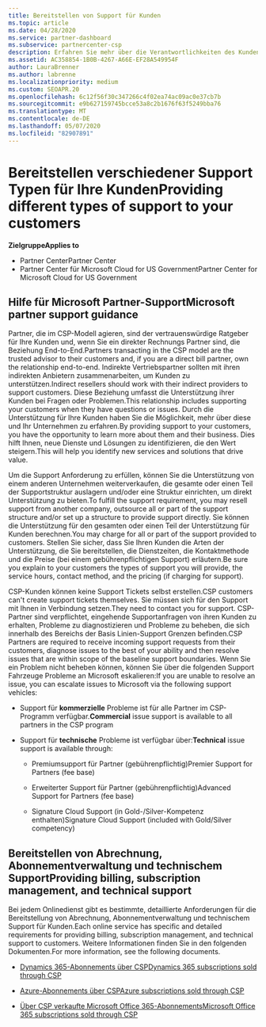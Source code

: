 ```yaml
---
title: Bereitstellen von Support für Kunden
ms.topic: article
ms.date: 04/28/2020
ms.service: partner-dashboard
ms.subservice: partnercenter-csp
description: Erfahren Sie mehr über die Verantwortlichkeiten des Kunden Supports für Partner im CSP-Programm.
ms.assetid: AC358854-1B0B-4267-A66E-EF28A549954F
author: LauraBrenner
ms.author: labrenne
ms.localizationpriority: medium
ms.custom: SEOAPR.20
ms.openlocfilehash: 6c12f56f30c347266c4f02ea74ac09ac0e37cb7b
ms.sourcegitcommit: e9b627159745bcce53a8c2b1676f63f5249bba76
ms.translationtype: MT
ms.contentlocale: de-DE
ms.lasthandoff: 05/07/2020
ms.locfileid: "82907891"
---
```

# <a name="providing-different-types-of-support-to-your-customers"></a><span data-ttu-id="3f410-103">Bereitstellen verschiedener Support Typen für Ihre Kunden</span><span class="sxs-lookup"><span data-stu-id="3f410-103">Providing different types of support to your customers</span></span>

<span data-ttu-id="3f410-104">**Zielgruppe**</span><span class="sxs-lookup"><span data-stu-id="3f410-104">**Applies to**</span></span>

-  <span data-ttu-id="3f410-105">Partner Center</span><span class="sxs-lookup"><span data-stu-id="3f410-105">Partner Center</span></span>
-  <span data-ttu-id="3f410-106">Partner Center für Microsoft Cloud for US Government</span><span class="sxs-lookup"><span data-stu-id="3f410-106">Partner Center for Microsoft Cloud for US Government</span></span>


## <a name="microsoft-partner-support-guidance"></a><span data-ttu-id="3f410-107">Hilfe für Microsoft Partner-Support</span><span class="sxs-lookup"><span data-stu-id="3f410-107">Microsoft partner support guidance</span></span>

<span data-ttu-id="3f410-108">Partner, die im CSP-Modell agieren, sind der vertrauenswürdige Ratgeber für Ihre Kunden und, wenn Sie ein direkter Rechnungs Partner sind, die Beziehung End-to-End.</span><span class="sxs-lookup"><span data-stu-id="3f410-108">Partners transacting in the CSP model are the trusted advisor to their customers and, if you are a direct bill partner, own the relationship end-to-end.</span></span> <span data-ttu-id="3f410-109">Indirekte Vertriebspartner sollten mit ihren indirekten Anbietern zusammenarbeiten, um Kunden zu unterstützen.</span><span class="sxs-lookup"><span data-stu-id="3f410-109">Indirect resellers should work with their indirect providers to support customers.</span></span> <span data-ttu-id="3f410-110">Diese Beziehung umfasst die Unterstützung ihrer Kunden bei Fragen oder Problemen.</span><span class="sxs-lookup"><span data-stu-id="3f410-110">This relationship includes supporting your customers when they have questions or issues.</span></span> <span data-ttu-id="3f410-111">Durch die Unterstützung für Ihre Kunden haben Sie die Möglichkeit, mehr über diese und Ihr Unternehmen zu erfahren.</span><span class="sxs-lookup"><span data-stu-id="3f410-111">By providing support to your customers, you have the opportunity to learn more about them and their business.</span></span> <span data-ttu-id="3f410-112">Dies hilft Ihnen, neue Dienste und Lösungen zu identifizieren, die den Wert steigern.</span><span class="sxs-lookup"><span data-stu-id="3f410-112">This will help you identify new services and solutions that drive value.</span></span>

<span data-ttu-id="3f410-113">Um die Support Anforderung zu erfüllen, können Sie die Unterstützung von einem anderen Unternehmen weiterverkaufen, die gesamte oder einen Teil der Supportstruktur auslagern und/oder eine Struktur einrichten, um direkt Unterstützung zu bieten.</span><span class="sxs-lookup"><span data-stu-id="3f410-113">To fulfill the support requirement,  you may resell support from another company, outsource all or part of the support structure and/or set up a structure to provide support directly.</span></span> <span data-ttu-id="3f410-114">Sie können die Unterstützung für den gesamten oder einen Teil der Unterstützung für Kunden berechnen.</span><span class="sxs-lookup"><span data-stu-id="3f410-114">You may charge for all or part of the support provided to customers.</span></span> <span data-ttu-id="3f410-115">Stellen Sie sicher, dass Sie Ihren Kunden die Arten der Unterstützung, die Sie bereitstellen, die Dienstzeiten, die Kontaktmethode und die Preise (bei einem gebührenpflichtigen Support) erläutern.</span><span class="sxs-lookup"><span data-stu-id="3f410-115">Be sure you explain to your customers the types of support you will provide, the service hours, contact method, and the pricing (if charging for support).</span></span>

<span data-ttu-id="3f410-116">CSP-Kunden können keine Support Tickets selbst erstellen.</span><span class="sxs-lookup"><span data-stu-id="3f410-116">CSP customers can't create support tickets themselves.</span></span> <span data-ttu-id="3f410-117">Sie müssen sich für den Support mit Ihnen in Verbindung setzen.</span><span class="sxs-lookup"><span data-stu-id="3f410-117">They need to contact you for support.</span></span> <span data-ttu-id="3f410-118">CSP-Partner sind verpflichtet, eingehende Supportanfragen von ihren Kunden zu erhalten, Probleme zu diagnostizieren und Probleme zu beheben, die sich innerhalb des Bereichs der Basis Linien-Support Grenzen befinden.</span><span class="sxs-lookup"><span data-stu-id="3f410-118">CSP Partners are required to receive incoming support requests from their customers, diagnose issues to the best of your ability and then resolve issues that are within scope of the baseline support boundaries.</span></span> <span data-ttu-id="3f410-119">Wenn Sie ein Problem nicht beheben können, können Sie über die folgenden Support Fahrzeuge Probleme an Microsoft eskalieren:</span><span class="sxs-lookup"><span data-stu-id="3f410-119">If you are unable to resolve an issue, you can escalate issues to Microsoft via the following support vehicles:</span></span>

- <span data-ttu-id="3f410-120">Support für **kommerzielle** Probleme ist für alle Partner im CSP-Programm verfügbar.</span><span class="sxs-lookup"><span data-stu-id="3f410-120">**Commercial** issue support is available to all partners in the CSP program</span></span>

- <span data-ttu-id="3f410-121">Support für **technische** Probleme ist verfügbar über:</span><span class="sxs-lookup"><span data-stu-id="3f410-121">**Technical** issue support is available through:</span></span>

    - <span data-ttu-id="3f410-122">Premiumsupport für Partner (gebührenpflichtig)</span><span class="sxs-lookup"><span data-stu-id="3f410-122">Premier Support for Partners (fee base)</span></span>

    - <span data-ttu-id="3f410-123">Erweiterter Support für Partner (gebührenpflichtig)</span><span class="sxs-lookup"><span data-stu-id="3f410-123">Advanced Support for Partners (fee base)</span></span>

    - <span data-ttu-id="3f410-124">Signature Cloud Support (in Gold-/Silver-Kompetenz enthalten)</span><span class="sxs-lookup"><span data-stu-id="3f410-124">Signature Cloud Support (included with Gold/Silver competency)</span></span>

## <a name="providing-billing-subscription-management-and-technical-support"></a><span data-ttu-id="3f410-125">Bereitstellen von Abrechnung, Abonnementverwaltung und technischem Support</span><span class="sxs-lookup"><span data-stu-id="3f410-125">Providing billing, subscription management, and technical support</span></span> 

<span data-ttu-id="3f410-126">Bei jedem Onlinedienst gibt es bestimmte, detaillierte Anforderungen für die Bereitstellung von Abrechnung, Abonnementverwaltung und technischem Support für Kunden.</span><span class="sxs-lookup"><span data-stu-id="3f410-126">Each online service has specific and detailed requirements for providing billing, subscription management, and technical support to customers.</span></span> <span data-ttu-id="3f410-127">Weitere Informationen finden Sie in den folgenden Dokumenten.</span><span class="sxs-lookup"><span data-stu-id="3f410-127">For more information, see the following documents.</span></span>

- [<span data-ttu-id="3f410-128">Dynamics 365-Abonnements über CSP</span><span class="sxs-lookup"><span data-stu-id="3f410-128">Dynamics 365 subscriptions sold through CSP</span></span>](https://www.microsoftpartnercommunity.com/t5/CSP/Microsoft-Partner-Support-Guidance/m-p/5262#M30)

- [<span data-ttu-id="3f410-129">Azure-Abonnements über CSP</span><span class="sxs-lookup"><span data-stu-id="3f410-129">Azure subscriptions sold through CSP</span></span>](https://www.microsoftpartnercommunity.com/t5/CSP/Microsoft-Partner-Support-Guidance/m-p/5263#M31)

- [<span data-ttu-id="3f410-130">Über CSP verkaufte Microsoft Office 365-Abonnements</span><span class="sxs-lookup"><span data-stu-id="3f410-130">Microsoft Office 365 subscriptions sold through CSP</span></span>](https://www.microsoftpartnercommunity.com/t5/CSP/Microsoft-Partner-Support-Guidance/m-p/5264#M32)



 

 



